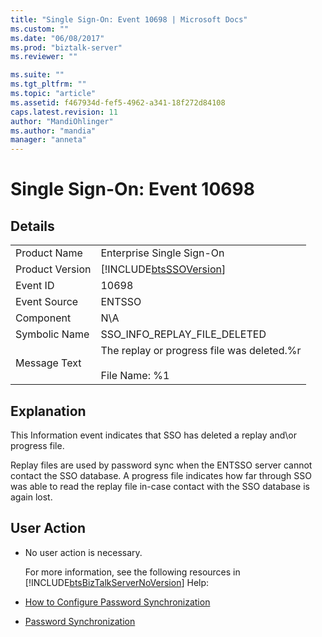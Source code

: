 ```yaml
---
title: "Single Sign-On: Event 10698 | Microsoft Docs"
ms.custom: ""
ms.date: "06/08/2017"
ms.prod: "biztalk-server"
ms.reviewer: ""

ms.suite: ""
ms.tgt_pltfrm: ""
ms.topic: "article"
ms.assetid: f467934d-fef5-4962-a341-18f272d84108
caps.latest.revision: 11
author: "MandiOhlinger"
ms.author: "mandia"
manager: "anneta"
---
```

# Single Sign-On: Event 10698
## Details  

|                 |                                                                      |
|-----------------|----------------------------------------------------------------------|
|  Product Name   |                      Enterprise Single Sign-On                       |
| Product Version |      [!INCLUDE[btsSSOVersion](../includes/btsssoversion-md.md)]      |
|    Event ID     |                                10698                                 |
|  Event Source   |                                ENTSSO                                |
|    Component    |                                 N\A                                  |
|  Symbolic Name  |                     SSO_INFO_REPLAY_FILE_DELETED                     |
|  Message Text   | The replay or progress file was deleted.%r<br /><br /> File Name: %1 |

## Explanation  
 This Information event indicates that SSO has deleted a replay and\or progress file.  

 Replay files are used by password sync when the ENTSSO server cannot contact the SSO database. A progress file indicates how far through SSO was able to read the replay file in-case contact with the SSO database is again lost.  

## User Action  

- No user action is necessary.  

  For more information, see the following resources in [!INCLUDE[btsBizTalkServerNoVersion](../includes/btsbiztalkservernoversion-md.md)] Help:  

- [How to Configure Password Synchronization](../core/how-to-configure-password-synchronization.md)  

- [Password Synchronization](../core/password-synchronization2.md)
